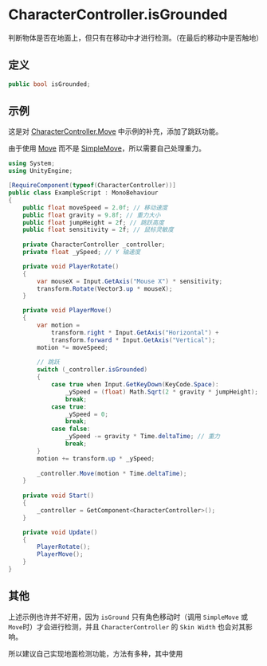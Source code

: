 # CharacterController.isGrounded

判断物体是否在地面上，但只有在移动中才进行检测。（在最后的移动中是否触地）

## 定义

```csharp
public bool isGrounded;
```

## 示例

这是对 [CharacterController.Move](./Move.md) 中示例的补充，添加了跳跃功能。

由于使用 [Move](./Move.md) 而不是 [SimpleMove](./SimpleMove.md)，所以需要自己处理重力。

```csharp
using System;
using UnityEngine;

[RequireComponent(typeof(CharacterController))]
public class ExampleScript : MonoBehaviour
{
    public float moveSpeed = 2.0f; // 移动速度
    public float gravity = 9.8f; // 重力大小
    public float jumpHeight = 2f; // 跳跃高度
    public float sensitivity = 2f; // 鼠标灵敏度
    
    private CharacterController _controller;
    private float _ySpeed; // Y 轴速度

    private void PlayerRotate()
    {
        var mouseX = Input.GetAxis("Mouse X") * sensitivity;
        transform.Rotate(Vector3.up * mouseX);
    }

    private void PlayerMove()
    {
        var motion =
            transform.right * Input.GetAxis("Horizontal") +
            transform.forward * Input.GetAxis("Vertical");
        motion *= moveSpeed;
        
        // 跳跃
        switch (_controller.isGrounded)
        {
            case true when Input.GetKeyDown(KeyCode.Space):
                _ySpeed = (float) Math.Sqrt(2 * gravity * jumpHeight);
                break;
            case true:
                _ySpeed = 0;
                break;
            case false:
                _ySpeed -= gravity * Time.deltaTime; // 重力
                break;
        }
        motion += transform.up * _ySpeed;
        
        _controller.Move(motion * Time.deltaTime);
    }
    
    private void Start()
    {
        _controller = GetComponent<CharacterController>();
    }

    private void Update()
    {
        PlayerRotate();
        PlayerMove();
    }
}
```

## 其他

上述示例也许并不好用，因为 `isGround` 只有角色移动时（调用 `SimpleMove` 或 `Move`时）才会进行检测，并且 `CharacterController` 的 `Skin Width` 也会对其影响。

所以建议自己实现地面检测功能，方法有多种，其中使用
